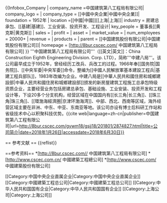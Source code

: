 {{Infobox_Company |
  company_name =中国建筑第八工程局有限公司|
  company_logo = <!-- 注释出：[[File:cscec.gif|File:cscec.gif]] --> |
  company_type = [[中國中央企業|中國中央企業]]|
  foundation = 1952年 |
  location =[[中國|中國]][[上海|上海]]|
  industry = 房建总承包、[[基建|基建]]、工业安装、投资开发、工程设计|
  key_people = 董事長[[黄克斯|黄克斯]] | 
  sales =  |
  profit =  |
  asset = |
  market_value = |
  num_employees = 20000+ |
  revenue = |
  products = |
  parent = [[中国建筑股份有限公司|中国建筑股份有限公司]]|
  homepage = [http://8bur.cscec.com/ 中国建筑第八工程局有限公司]
}}
'''中国建筑第八工程局有限公司'''（[[英文|英文]]：China Construction Eighth Engineering Division. Corp. LTD），简称'''中建八局'''。该公司最早成立于1952年，曾经经历工改兵、兵改工的过程。1966年奉[[国务院|国务院]]、[[中央军委|中央军委]]命令，整编为[[中國人民解放軍基本建設工程兵|基建工程兵部队]]，1983年改编为企业。中建八局是[[中華人民共和國住房和城鄉建設部|中華人民共和國住房和城鄉建設部]]颁发的新房屋建筑工程施工总承包特级资质企业，主要经营业务包括房建总承包、基础设施、工业安装、投资开发和工程设计等，下设20多个分支机构，经营区域在中国国内有[[长三角|长三角]]、[[珠三角|珠三角]]、[[環渤海經濟圈|京津环渤海湾]]、中部、西北、西南等区域，海外经营区域主要在非洲、中东、中亚、东南亚等地。该公司亦设有博士后科研工作站和省级技术中心以积聚科技优势。<ref>{{cite web|language=zh-cn|publisher=中国建筑第八工程有限公司|url=http://8bur.cscec.com/gywm18/gsjj18/201801/2874827.html|title=公司简介|date=2018年1月26日|accessdate=2018年6月30日}}</ref>

== 参考文献 ==
{{reflist}}

==参考资料==
*[http://8bur.cscec.com// 中国建筑第八工程局有限公司]
*[http://www.cscec.com.cn/ 中國建築工程總公司]
*[http://www.cscec.com/ 中國建築股份有限公司]

[[Category:中国中央企业直属企业|Category:中国中央企业直属企业]]
[[Category:中國建築工程总公司|Category:中國建築工程总公司]]
[[Category:中华人民共和国国有企业|Category:中华人民共和国国有企业]]
[[Category:上海公司|Category:上海公司]]